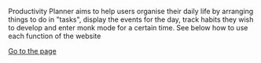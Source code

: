 
Productivity Planner aims to help users organise their daily life by arranging things to do in "tasks", display the events for the day, track habits they wish to develop and enter monk mode for a certain time. See below how to use each function of the website
<!DOCTYPE html>
<html lang="en">
<head>
    <meta charset="UTF-8">
    <meta name="viewport" content="width=device-width, initial-scale=1.0">
</head>
<body>
    <a href="http://productivityplanner.great-site.net/">Go to the page</a>
</body>
</html>
